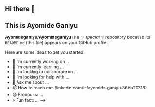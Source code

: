 ## Hi there 👋

## This is Ayomide Ganiyu
**Ayomideganiyu/Ayomideganiyu** is a ✨ _special_ ✨ repository because its `README.md` (this file) appears on your GitHub profile.

Here are some ideas to get you started:

- 🔭 I’m currently working on ...
- 🌱 I’m currently learning ...
- 👯 I’m looking to collaborate on ...
- 🤔 I’m looking for help with ...
- 💬 Ask me about ...
- 📫 How to reach me: (linkedin.com/in/ayomide-ganiyu-86bb20318)
- 😄 Pronouns: ...
- ⚡ Fun fact: ...
-->

